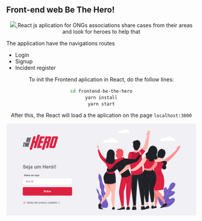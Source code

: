 ## Front-end web Be The Hero!
<p align="center">
  <a aria-label="React Version" href="https://github.com/facebook/react/blob/master/CHANGELOG.md#16120-november-14-2019">
    <img src="https://img.shields.io/badge/react-16.13.0-informational?logo=react"></img>
  </a>
<span>React js aplication for ONGs associations share cases from their areas and look for heroes to help that</span>
  <p>The application have the navigations routes</p>
  <ul>
  <li>Login</li>
  <li>Signup</li>
  <li>Incident register</li>
  </ul>

</p> 
<span align="center">
 
  
  

</p>

To init the Frontend aplication in React, do the follow lines:
```bash
cd frontend-be-the-hero
yarn install
yarn start
```
After this, the React will load a the aplication on the page `localhost:3000`
  

![demo](demo/demo.gif)

